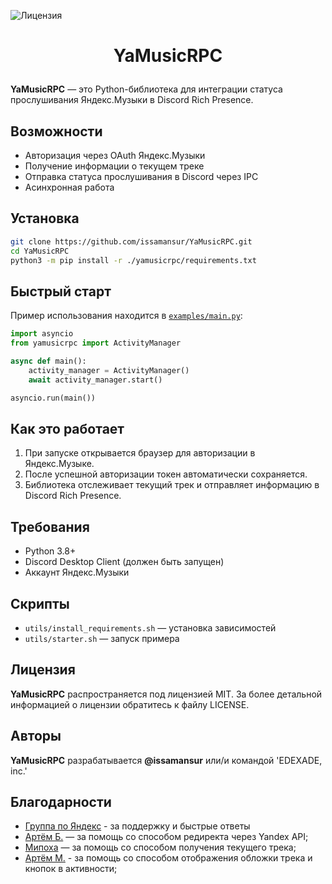 ![Лицензия](https://img.shields.io/badge/Лицензия-MIT-blue)

# <p align="center"> YaMusicRPC </p>

**YaMusicRPC** — это Python-библиотека для интеграции статуса прослушивания Яндекс.Музыки в Discord Rich Presence.

## Возможности

- Авторизация через OAuth Яндекс.Музыки
- Получение информации о текущем треке
- Отправка статуса прослушивания в Discord через IPC
- Асинхронная работа

## Установка

```sh
git clone https://github.com/issamansur/YaMusicRPC.git
cd YaMusicRPC
python3 -m pip install -r ./yamusicrpc/requirements.txt
```

## Быстрый старт

Пример использования находится в [`examples/main.py`](examples/main.py):

```py
import asyncio
from yamusicrpc import ActivityManager

async def main():
    activity_manager = ActivityManager()
    await activity_manager.start()

asyncio.run(main())
```

## Как это работает

1. При запуске открывается браузер для авторизации в Яндекс.Музыке.
2. После успешной авторизации токен автоматически сохраняется.
3. Библиотека отслеживает текущий трек и отправляет информацию в Discord Rich Presence.

## Требования

- Python 3.8+
- Discord Desktop Client (должен быть запущен)
- Аккаунт Яндекс.Музыки

## Скрипты

- `utils/install_requirements.sh` — установка зависимостей
- `utils/starter.sh` — запуск примера

## Лицензия

**YaMusicRPC** распространяется под лицензией MIT. За более детальной информацией о лицензии обратитесь к файлу LICENSE.

## Авторы

**YaMusicRPC** разрабатывается **@issamansur** или/и командой 'EDEXADE, inc.'

## Благодарности

- [Группа по Яндекс](https://t.me/yandex_music_api) - за поддержку и быстрые ответы
- [Артём Б.](https://artembay.ru) — за помощь со способом редиректа через Yandex API;
- [Мипоха](https://mipoh.ru) — за помощь со способом получения текущего трека;
- [Артём М.](https://github.com/TheKing-OfTime) - за помощь со способом отображения обложки трека и кнопок в активности;